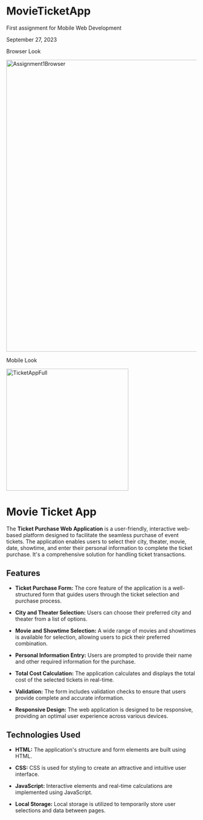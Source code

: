 # MovieTicketApp

First assignment for Mobile Web Development

September 27, 2023

Browser Look <br>

<img width="773" alt="Assignment1Browser" src="https://github.com/Laird89/MovieTicketApp/assets/117320855/8da312cf-9415-4592-9350-c33f6251d23f">

Mobile Look <br>

<img width="323" alt="TicketAppFull" src="https://github.com/Laird89/MovieTicketApp/assets/117320855/ad234060-478e-4b16-bed2-93011620de88">


# Movie Ticket App

The **Ticket Purchase Web Application** is a user-friendly, interactive web-based platform designed to facilitate the seamless purchase of event tickets. The application enables users to select their city, theater, movie, date, showtime, and enter their personal information to complete the ticket purchase. It's a comprehensive solution for handling ticket transactions.

## Features

- **Ticket Purchase Form:** The core feature of the application is a well-structured form that guides users through the ticket selection and purchase process.

- **City and Theater Selection:** Users can choose their preferred city and theater from a list of options.

- **Movie and Showtime Selection:** A wide range of movies and showtimes is available for selection, allowing users to pick their preferred combination.

- **Personal Information Entry:** Users are prompted to provide their name and other required information for the purchase.

- **Total Cost Calculation:** The application calculates and displays the total cost of the selected tickets in real-time.

- **Validation:** The form includes validation checks to ensure that users provide complete and accurate information.

- **Responsive Design:** The web application is designed to be responsive, providing an optimal user experience across various devices.

## Technologies Used

- **HTML:** The application's structure and form elements are built using HTML.

- **CSS:** CSS is used for styling to create an attractive and intuitive user interface.

- **JavaScript:** Interactive elements and real-time calculations are implemented using JavaScript.

- **Local Storage:** Local storage is utilized to temporarily store user selections and data between pages.
